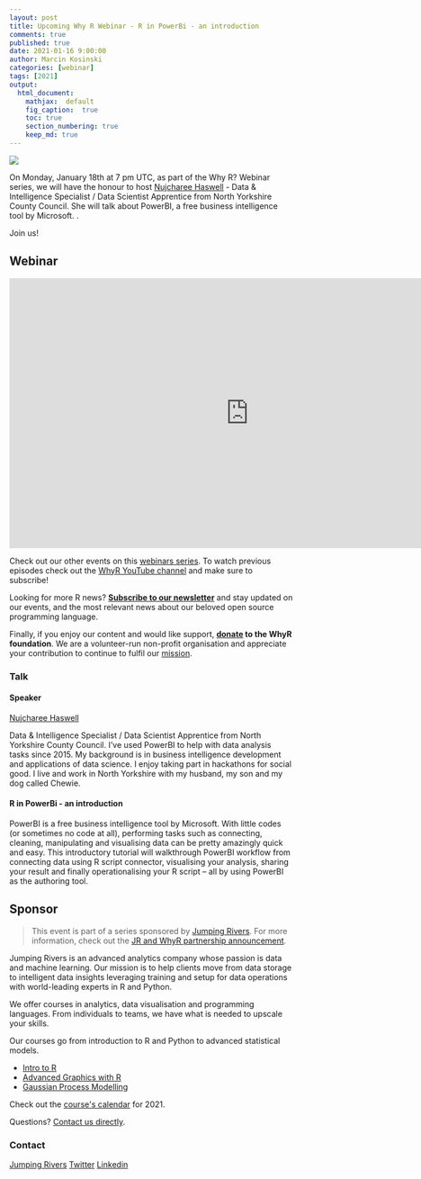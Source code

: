 ```yaml
---
layout: post
title: Upcoming Why R Webinar - R in PowerBi - an introduction
comments: true
published: true
date: 2021-01-16 9:00:00
author: Marcin Kosinski
categories: [webinar]
tags: [2021]
output:
  html_document:
    mathjax:  default
    fig_caption:  true
    toc: true
    section_numbering: true
    keep_md: true
---
```


<img src="/foundation/images/fulls/webinars/ped.jpg" class="fit image">

On Monday, January 18th at 7 pm UTC, as part of the Why R? Webinar series, we will have the honour to host 
[Nujcharee Haswell](https://twitter.com/nujcharee) - Data & Intelligence Specialist / Data Scientist Apprentice from North Yorkshire County Council. She will talk about PowerBI, a free business intelligence tool by Microsoft. .

Join us!

## Webinar

<iframe width="850" height="480" src="https://www.youtube.com/embed/QOMP7tJA6bE" frameborder="0" allow="accelerometer; autoplay; clipboard-write; encrypted-media; gyroscope; picture-in-picture" allowfullscreen></iframe>

Check out our other events on this [webinars series](http://whyr.pl/webinars/). To watch previous episodes check out the
[WhyR YouTube channel](http://youtube.com/WhyRFoundationVideos) and make sure to subscribe!

Looking for more R news? [**Subscribe to our newsletter**](http://whyr.pl/subscribe/) and stay updated on our events, 
and the most relevant news about our beloved open source programming language.

Finally, if you enjoy our content and would like support, **[donate](http://whyr.pl/donate/) to the WhyR foundation**. We are a
volunteer-run non-profit organisation and appreciate your contribution to continue to fulfil our [mission](http://whyr.pl/foundation/about/).


### Talk

#### Speaker

[Nujcharee Haswell](https://twitter.com/nujcharee)

Data & Intelligence Specialist / Data Scientist Apprentice from North Yorkshire County Council. I’ve used PowerBI to help with data analysis tasks since 2015. My background is in business intelligence development and applications of data science. I enjoy taking part in hackathons for social good. I live and work in North Yorkshire with my husband, my son and my dog called Chewie.


#### R in PowerBi - an introduction

PowerBI is a free business intelligence tool by Microsoft. With little codes (or sometimes no code at all), performing tasks such as connecting, cleaning, manipulating and visualising data can be pretty amazingly quick and easy. This introductory tutorial will walkthrough PowerBI workflow from connecting data using R script connector, visualising your analysis, sharing your result and finally operationalising your R script – all by using PowerBI as the authoring tool. 

## Sponsor
> This event is part of a series sponsored by [Jumping Rivers](https://www.jumpingrivers.com/). For more information, 
> check out the [JR and WhyR partnership announcement](https://www.jumpingrivers.com/blog/jumping-rivers-whyr-partnership/).

Jumping Rivers is an advanced analytics company whose passion is data and machine learning. Our mission is to help 
clients move from data storage to intelligent data insights leveraging training and setup for data operations with 
world-leading experts in R and Python.  

We offer courses in analytics, data visualisation and programming languages. From individuals to teams, we have what is needed to upscale your skills. 

Our courses go from introduction to R and Python to advanced statistical models. 
* [Intro to R](https://www.jumpingrivers.com/training/course/introduction-to-r/?event=1369)
* [Advanced Graphics with R](https://www.jumpingrivers.com/training/course/advanced-graphics-ggplot2-r/?event=1378)
* [Gaussian Process Modelling](https://www.jumpingrivers.com/training/course/gaussian-process-modelling-michael-betancourt/?event=1418)

Check out the [course's calendar](https://www.jumpingrivers.com/training/public/) for 2021. 

Questions? [Contact us directly](https://www.jumpingrivers.com/online-training-enquiry/). 


### Contact
[Jumping Rivers](https://www.jumpingrivers.com/)
[Twitter](https://twitter.com/jumping_uk)
[Linkedin](https://www.linkedin.com/company/jumping-rivers-ltd/)
